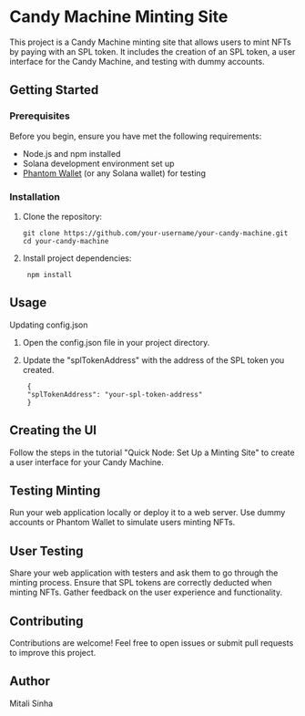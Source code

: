 # Candy Machine Minting Site

This project is a Candy Machine minting site that allows users to mint NFTs by paying with an SPL token. It includes the creation of an SPL token, a user interface for the Candy Machine, and testing with dummy accounts.


## Getting Started

### Prerequisites

Before you begin, ensure you have met the following requirements:

- Node.js and npm installed
- Solana development environment set up
- [Phantom Wallet](https://phantom.app/) (or any Solana wallet) for testing

### Installation

1. Clone the repository:

   ```shell
   git clone https://github.com/your-username/your-candy-machine.git
   cd your-candy-machine

2. Install project dependencies:

   ```shell
    npm install
   
## Usage

Updating config.json
   
1. Open the config.json file in your project directory.

2. Update the "splTokenAddress" with the address of the SPL token you created.

   ```shell
    {
    "splTokenAddress": "your-spl-token-address"
    }

## Creating the UI
Follow the steps in the tutorial "Quick Node: Set Up a Minting Site" to create a user interface for your Candy Machine.

## Testing Minting
Run your web application locally or deploy it to a web server.
Use dummy accounts or Phantom Wallet to simulate users minting NFTs.

## User Testing
Share your web application with testers and ask them to go through the minting process.
Ensure that SPL tokens are correctly deducted when minting NFTs.
Gather feedback on the user experience and functionality.

## Contributing
Contributions are welcome! Feel free to open issues or submit pull requests to improve this project.

## Author
Mitali Sinha





